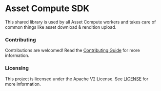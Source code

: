 # Asset Compute SDK
This shared library is used by all Asset Compute workers and takes care of common things like asset download & rendition upload.

### Contributing
Contributions are welcomed! Read the [Contributing Guide](./.github/CONTRIBUTING.md) for more information.

### Licensing
This project is licensed under the Apache V2 License. See [LICENSE](LICENSE) for more information.

